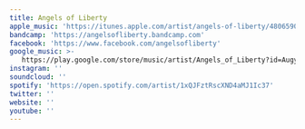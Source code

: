 ```yaml
---
title: Angels of Liberty
apple_music: 'https://itunes.apple.com/artist/angels-of-liberty/480659043'
bandcamp: 'https://angelsofliberty.bandcamp.com'
facebook: 'https://www.facebook.com/angelsofliberty'
google_music: >-
   https://play.google.com/store/music/artist/Angels_of_Liberty?id=Augyj5dddcxt5rg7u43cjuy2w3i
instagram: ''
soundcloud: ''
spotify: 'https://open.spotify.com/artist/1xQJFztRscXND4aMJ1Ic37'
twitter: ''
website: ''
youtube: ''
---
```


